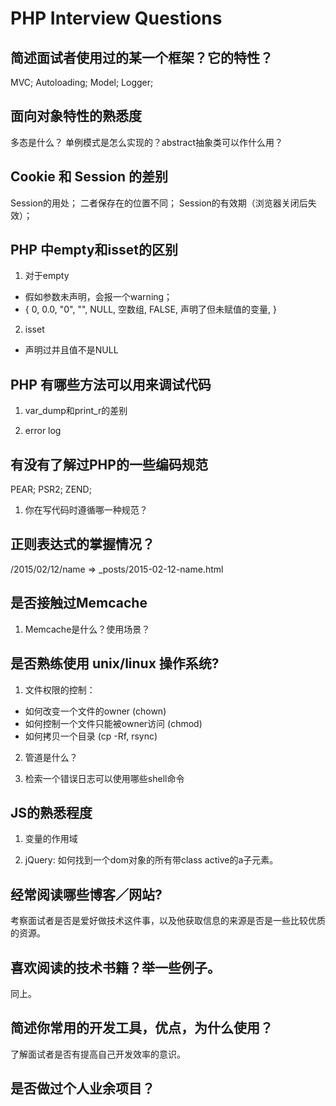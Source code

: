 PHP Interview Questions
=======================

## 简述面试者使用过的某一个框架？它的特性？ ##

MVC; Autoloading; Model; Logger;

## 面向对象特性的熟悉度 ##

多态是什么？ 单例模式是怎么实现的？abstract抽象类可以作什么用？

## Cookie 和 Session 的差别 ##

Session的用处； 二者保存在的位置不同； Session的有效期（浏览器关闭后失效）；

## PHP 中empty和isset的区别 ##

1. 对于empty

- 假如参数未声明，会报一个warning；
- { 0, 0.0, "0", "", NULL, 空数组, FALSE, 声明了但未赋值的变量, }

2. isset

- 声明过并且值不是NULL

## PHP 有哪些方法可以用来调试代码 ##

1. var\_dump和print\_r的差别

2. error log

## 有没有了解过PHP的一些编码规范 ##

PEAR; PSR2; ZEND;

1. 你在写代码时遵循哪一种规范？

## 正则表达式的掌握情况？ ##

/2015/02/12/name => _posts/2015-02-12-name.html

## 是否接触过Memcache ##

1. Memcache是什么？使用场景？

## 是否熟练使用 unix/linux 操作系统? ##

1. 文件权限的控制：

- 如何改变一个文件的owner (chown)
- 如何控制一个文件只能被owner访问 (chmod)
- 如何拷贝一个目录 (cp -Rf, rsync)

2. 管道是什么？

3. 检索一个错误日志可以使用哪些shell命令

## JS的熟悉程度 ##

1. 变量的作用域

2. jQuery: 如何找到一个dom对象的所有带class active的a子元素。

## 经常阅读哪些博客／网站? ##

考察面试者是否是爱好做技术这件事，以及他获取信息的来源是否是一些比较优质的资源。

## 喜欢阅读的技术书籍？举一些例子。 ##

同上。

## 简述你常用的开发工具，优点，为什么使用？ ##

了解面试者是否有提高自己开发效率的意识。

## 是否做过个人业余项目？ ##
